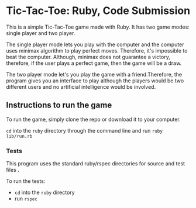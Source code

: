 # Tic-Tac-Toe: Ruby, Code Submission

This is a simple Tic-Tac-Toe game made with Ruby. It has two game modes: single player and two player. 

The single player mode lets you play with the computer and the computer uses minimax algorithm to play
perfect moves. Therefore, it's impossible to beat the computer. Although, minimax does not guarantee a victory,
therefore, if the user plays a perfect game, then the game will be a draw.

The two player mode let's you play the game with a friend.Therefore, the program gives you an interface to play
although the players would be two different users and no artificial intelligence would be involved.

## Instructions to run the game

To run the game, simply clone the repo or download it to your computer.

`cd` into the `ruby` directory through the command line and run `ruby lib/run.rb`

### Tests

This program uses the standard ruby/rspec directories for source and test files .
 
To run the tests:

- `cd` into the `ruby` directory 
- run `rspec` 
